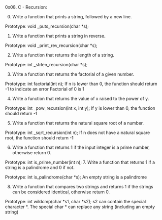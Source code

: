 0x08. C - Recursion:

0. Write a function that prints a string, followed by a new line.

Prototype: void _puts_recursion(char *s);


1. Write a function that prints a string in reverse.

Prototype: void _print_rev_recursion(char *s);


2. Write a function that returns the length of a string.

Prototype: int _strlen_recursion(char *s);


3. Write a function that returns the factorial of a given number.

Prototype: int factorial(int n);
If n is lower than 0, the function should return -1 to indicate an error
Factorial of 0 is 1


4. Write a function that returns the value of x raised to the power of y.

Prototype: int _pow_recursion(int x, int y);
If y is lower than 0, the function should return -1


5. Write a function that returns the natural square root of a number.

Prototype: int _sqrt_recursion(int n);
If n does not have a natural square root, the function should return -1


6. Write a function that returns 1 if the input integer is a prime number, otherwise return 0.

Prototype: int is_prime_number(int n);
7. Write a function that returns 1 if a string is a palindrome and 0 if not.

Prototype: int is_palindrome(char *s);
An empty string is a palindrome


8. Write a function that compares two strings and returns 1 if the strings can be considered identical, otherwise return 0.

Prototype: int wildcmp(char *s1, char *s2);
s2 can contain the special character *.
The special char * can replace any string (including an empty string)

